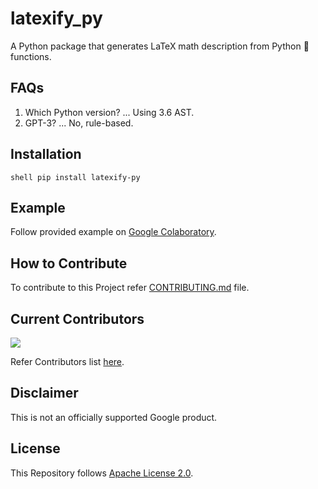# latexify_py
A Python package that generates LaTeX math description from Python 🐍 functions.

## FAQs
1. Which Python version? ... Using 3.6 AST.
2. GPT-3? ... No, rule-based.

## Installation 
``shell
pip install latexify-py
``

## Example

Follow provided example on [Google Colaboratory](https://colab.research.google.com/drive/1MuiawKpVIZ12MWwyYuzZHmbKThdM5wNJ?usp=sharing).

## How to Contribute 
To contribute to this Project refer [CONTRIBUTING.md](https://github.com/google/latexify_py/blob/develop/CONTRIBUTING.md) file.

## Current Contributors 
![](https://contributors-img.web.app/image?repo=google/latexify_py)

Refer Contributors list [here](https://github.com/google/latexify_py/graphs/contributors).

## Disclaimer

This is not an officially supported Google product.

## License 

This Repository follows [Apache License 2.0](https://github.com/google/latexify_py/blob/develop/LICENSE).
